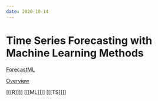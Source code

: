 ```yaml
---
date: 2020-10-14
---
```


# Time Series Forecasting with Machine Learning Methods
[ForecastML](https://cran.r-project.org/web/packages/forecastML/forecastML.pdf)

[Overview](https://cran.r-project.org/web/packages/forecastML/vignettes/package_overview.html)

[[[R]]]]
[[[ML]]]]
[[[TS]]]]
